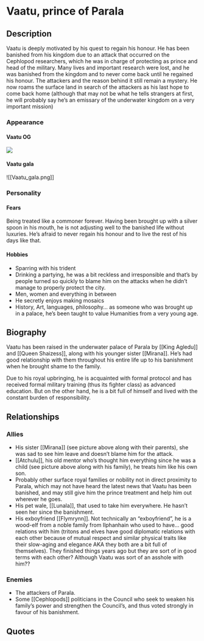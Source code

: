 # Vaatu, prince of Parala
## Description
Vaatu is deeply motivated by his quest to regain his honour. He has been banished from his kingdom due to an attack that occurred on the Cephlopod researchers, which he was in charge of protecting as prince and head of the military. Many lives and important research were lost, and he was banished from the kingdom and to never come back until he regained his honour. The attackers and the reason behind it still remain a mystery. He now roams the surface land in search of the attackers as his last hope to come back home (although that may not be what he tells strangers at first, he will probably say he’s an emissary of the underwater kingdom on a very important mission)
### Appearance
#### Vaatu OG
![](https://lh7-us.googleusercontent.com/DQG55qXn4cIFse4v0xpjvcNnK5KYnykbVj2ld0FwdAe6X4P5RBX6rlvfnkZmh0zpYn7OSv577opOHlB73naDrE3MkLU0hXn8YUgd4WjK1nicXhN_wnNF72u0cfrNeTeLZy9rt-3MqorGUY5r9itt0iM)
#### Vaatu gala
![[Vaatu_gala.png]]
### Personality
#### Fears
Being treated like a commoner forever. Having been brought up with a silver spoon in his mouth, he is not adjusting well to the banished life without luxuries. He’s afraid to never regain his honour and to live the rest of his days like that.
#### Hobbies 
- Sparring with his trident
- Drinking a partying, he was a bit reckless and irresponsible and that’s by people turned so quickly to blame him on the attacks when he didn’t manage to properly protect the city.
- Men, women and everything in between
- He secretly enjoys making mosaics
- History, Art, languages, philosophy… as someone who was brought up in a palace, he’s been taught to value Humanities from a very young age.
## Biography
Vaatu has been raised in the underwater palace of Parala by [[King Agledu]] and [[Queen Shaizess]], along with his younger sister [[Mirana]]. He’s had good relationship with them throughout his entire life up to his banishment when he brought shame to the family.

Due to his royal upbringing, he is acquainted with formal protocol and has received formal military training (thus its fighter class) as advanced education. But on the other hand, he is a bit full of himself and lived with the constant burden of responsibility.
## Relationships
### Allies
- His sister [[Mirana]] (see picture above along with their parents), she was sad to see him leave and doesn’t blame him for the attack.
- [[Atchulu]], his old mentor who’s thought him everything since he was a child (see picture above along with his family), he treats him like his own son.
- Probably other surface royal families or nobility not in direct proximity to Parala, which may not have heard the latest news that Vaatu has been banished, and may still give him the prince treatment and help him out wherever he goes.
- His pet wale, [[Lunala]], that used to take him everywhere. He hasn’t seen her since the banishment.
- His exboyfriend [[Flymrynn]]. Not technically an “exboyfriend”, he is a wood-elf from a noble family from Ilphanhain who used to have… good relations with him (tritons and elves have good diplomatic relations with each other because of mutual respect and similar physical traits like their slow-aging and elegance AKA they both are a bit full of themselves). They finished things years ago but they are sort of in good terms with each other? Although Vaatu was sort of an asshole with him??
### Enemies
- The attackers of Parala.
- Some [[Cephlopods]] politicians in the Council who seek to weaken his family’s power and strengthen the Council’s, and thus voted strongly in favour of his banishment.
## Quotes

